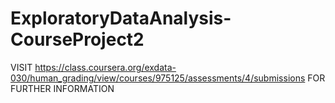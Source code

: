 # ExploratoryDataAnalysis-CourseProject2

VISIT https://class.coursera.org/exdata-030/human_grading/view/courses/975125/assessments/4/submissions
FOR FURTHER INFORMATION
